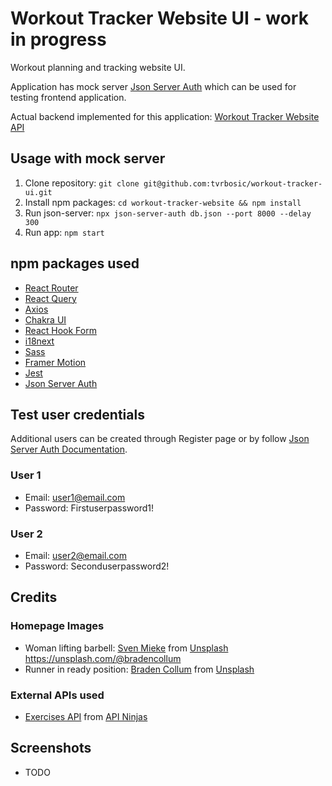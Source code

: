 # Workout Tracker Website UI - work in progress

Workout planning and tracking website UI.

Application has mock server [Json Server Auth](https://www.npmjs.com/package/json-server-auth) which can be used for testing frontend application.

Actual backend implemented for this application: [Workout Tracker Website API](https://github.com/tvrbosic/workout-tracker-api)

## Usage with mock server

1. Clone repository: `git clone git@github.com:tvrbosic/workout-tracker-ui.git`
2. Install npm packages: `cd workout-tracker-website && npm install`
3. Run json-server: `npx json-server-auth db.json --port 8000 --delay 300`
4. Run app: `npm start`

## npm packages used

- [React Router](https://reactrouter.com)
- [React Query](https://react-query-v3.tanstack.com)
- [Axios](https://axios-http.com)
- [Chakra UI](https://chakra-ui.com)
- [React Hook Form](https://react-hook-form.com)
- [i18next](https://www.i18next.com)
- [Sass](https://sass-lang.com)
- [Framer Motion](https://www.framer.com)
- [Jest](https://jestjs.io)
- [Json Server Auth](https://www.npmjs.com/package/json-server-auth)

## Test user credentials

Additional users can be created through Register page or by follow [Json Server Auth Documentation](https://www.npmjs.com/package/json-server-auth).

### User 1

- Email: user1@email.com
- Password: Firstuserpassword1!

### User 2

- Email: user2@email.com
- Password: Seconduserpassword2!

## Credits

### Homepage Images

- Woman lifting barbell: [Sven Mieke](https://unsplash.com/@sxoxm) from [Unsplash](https://unsplash.com)
  https://unsplash.com/@bradencollum
- Runner in ready position: [Braden Collum](https://unsplash.com/@bradencollum) from [Unsplash](https://unsplash.com)

### External APIs used

- [Exercises API](https://api-ninjas.com/api/exercises) from [API Ninjas](https://api-ninjas.com)

## Screenshots

- TODO
